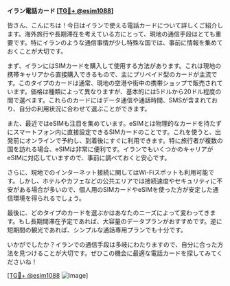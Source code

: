 **イラン電話カード [[TG💪+ @esim1088](https://t.me/s/esim1088)]**

皆さん、こんにちは！今日はイランで使える電話カードについて詳しくご紹介します。海外旅行や長期滞在を考えている方にとって、現地の通信手段はとても重要です。特にイランのような通信事情が少し特殊な国では、事前に情報を集めておくことが大切です。

まず、イランにはSIMカードを購入して使用する方法があります。これは現地の携帯キャリアから直接購入できるもので、主にプリペイド型のカードが主流です。このタイプのカードは通常、現地の空港や街中の携帯ショップで販売されています。価格は種類によって異なりますが、基本的には5ドルから20ドル程度の間で選べます。これらのカードにはデータ通信や通話時間、SMSが含まれており、自分の利用状況に合わせて選ぶことができます。

また、最近ではeSIMも注目を集めています。eSIMとは物理的なカードを持たずにスマートフォン内に直接設定できるSIMカードのことです。これを使うと、出発前にオンラインで予約し、到着後にすぐに利用できます。特に旅行者が複数の国を訪れる場合、eSIMは非常に便利です。イランでもいくつかのキャリアがeSIMに対応していますので、事前に調べておくと安心です。

さらに、現地でのインターネット接続に関してはWi-Fiスポットも利用可能です。しかし、ホテルやカフェなどの公共エリアでは接続速度やセキュリティに不安がある場合が多いので、個人用のSIMカードやeSIMを使った方が安定した通信環境を得られるでしょう。

最後に、どのタイプのカードを選ぶかはあなたのニーズによって変わってきます。もし長期間滞在予定であれば、大容量のデータプランがおすすめです。逆に短期間の観光であれば、シンプルな通話専用プランでも十分です。

いかがでしたか？イランでの通信手段は多岐にわたりますので、自分に合った方法を見つけることが大切です。ぜひこの機会に最適な電話カードを探してみてくださいね！

[[TG💪+ @esim1088](https://t.me/s/esim1088) ![Image](https://i.postimg.cc/Y0z9fWf4/image.png)]